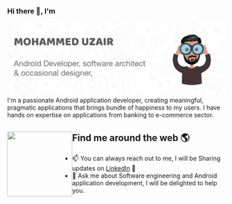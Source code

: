 ### Hi there 👋, I'm

<img src="https://raw.githubusercontent.com/UZA1R/UZA1R/master/asset/Github_ice.png" alt="Banner">
I'm a passionate Android application developer, creating meaningful, pragmatic applications that brings bundle of happiness to my users. 
I have hands on expertise on applications from banking to e-commerce sector.

## Find me around the web 🌎 <a href="https://github.com/UZA1R"><img align="left" width="150" height="150" src="https://github.com/M0nica/M0nica/blob/main/octomonica/m0nica-octocat-rotating.gif?raw=true"></a>
- 📫 You can always reach out to me, I will be Sharing updates on <a href="https://www.linkedin.com/in/mohammeduzair19/">LinkedIn</a> 💼 
- 💬 Ask me about Software engineering and Android application development, I will be delighted to help you.



